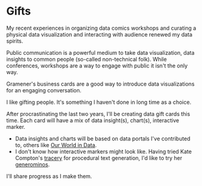 # Gifts

My recent experiences in organizing data comics workshops and curating a physical data visualization and interacting with audience renewed my data spirits.

Public communication is a powerful medium to take data visualization, data insights to common people (so-called non-technical folk). While conferences, workshops are a way to engage with public it isn't the only way.

Gramener's business cards are a good way to introduce data visualizations for an engaging conversation.

I like gifting people. It's something I haven't done in long time as a choice.

After procrastinating the last two years, I'll be creating data gift cards this time. Each card will have a mix of data insight(s), chart(s), interactive marker.

- Data insights and charts will be based on data portals I've contributed to, others like [Our World in Data](https://ourworldindata.org/).
- I don't know how interactive markers might look like. Having tried Kate Compton's [tracery](tracery.io/) for procedural text generation, I'd like to try her [generominos](https://www.galaxykate.com/generominos/).

I'll share progress as I make them.
